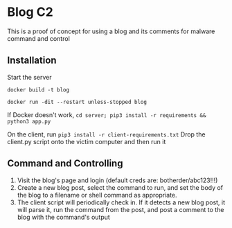 # Blog C2

This is a proof of concept for using a blog and its comments for malware command and control
    
## Installation
Start the server

`docker build -t blog`

`docker run -dit --restart unless-stopped blog`

If Docker doesn't work, `cd server; pip3 install -r requirements && python3 app.py`

On the client, run `pip3 install -r client-requirements.txt`
Drop the client.py script onto the victim computer and then run it

## Command and Controlling
1. Visit the blog's page and login (default creds are: botherder/abc123!!!)
2. Create a new blog post, select the command to run, and set the body of the blog to a filename or shell command as appropriate.
3. The client script will periodically check in. If it detects a new blog post, it will parse it, run the command from the post, and post a comment to the blog with the command's output
